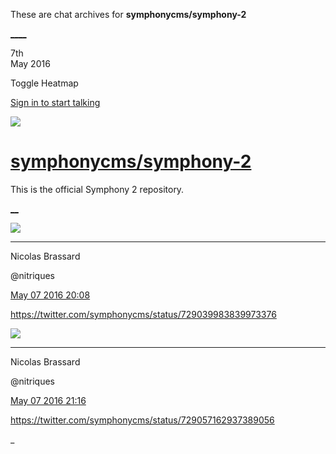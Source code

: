 These are chat archives for **symphonycms/symphony-2**

[__](/symphonycms/symphony-2/archives/2016/05/08)[__](/symphonycms/symphony-2/archives/2016/05/06)

7th  
May 2016

Toggle Heatmap

[Sign in to start talking](/login?action=login&button=archive-login)

![](https://avatars-02.gitter.im/group/iv/3/57542c45c43b8c601977197e?s=48)

#  [symphonycms/symphony-2](/symphonycms/symphony-2)

This is the official Symphony 2 repository.

[ __](/orgs/symphonycms/rooms "More symphonycms rooms")

![](https://avatars1.githubusercontent.com/u/771169?v=3&s=30)

____

Nicolas Brassard

@nitriques

[May 07 2016
20:08](https://gitter.im/symphonycms/symphony-2?at=572e4b2eb51b0e29485010f1)

<https://twitter.com/symphonycms/status/729039983839973376>

![](https://avatars1.githubusercontent.com/u/771169?v=3&s=30)

____

Nicolas Brassard

@nitriques

[May 07 2016
21:16](https://gitter.im/symphonycms/symphony-2?at=572e5b11f9a53a60793caac0)

<https://twitter.com/symphonycms/status/729057162937389056>

_

